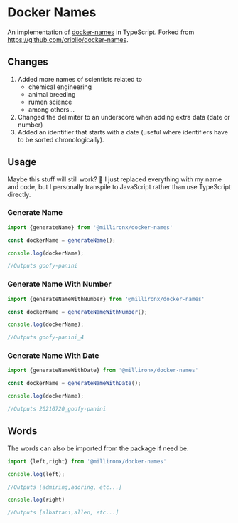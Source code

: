 # Docker Names

An implementation of [docker-names](https://github.com/moby/moby/blob/master/pkg/namesgenerator/names-generator.go) in TypeScript. Forked from <https://github.com/criblio/docker-names>.

## Changes

1. Added more names of scientists related to
   - chemical engineering
   - animal breeding
   - rumen science
   - among others...
2. Changed the delimiter to an underscore when adding extra data (date or number)
3. Added an identifier that starts with a date (useful where identifiers have to be sorted chronologically).

## Usage

Maybe this stuff will still work? :shrug: I just replaced everything with my name and code, but I personally transpile to JavaScript rather than use TypeScript directly.

### Generate Name

```typescript
import {generateName} from '@millironx/docker-names'

const dockerName = generateName();

console.log(dockerName);

//Outputs goofy-panini
```

### Generate Name With Number

```typescript
import {generateNameWithNumber} from '@millironx/docker-names'

const dockerName = generateNameWithNumber();

console.log(dockerName);

//Outputs goofy-panini_4
```

### Generate Name With Date

```typescript
import {generateNameWithDate} from '@millironx/docker-names'

const dockerName = generateNameWithDate();

console.log(dockerName);

//Outputs 20210720_goofy-panini
```

## Words

The words can also be imported from the package if need be.

```typescript
import {left,right} from '@millironx/docker-names'

console.log(left);

//Outputs [admiring,adoring, etc...]

console.log(right)

//Outputs [albattani,allen, etc...]
```
